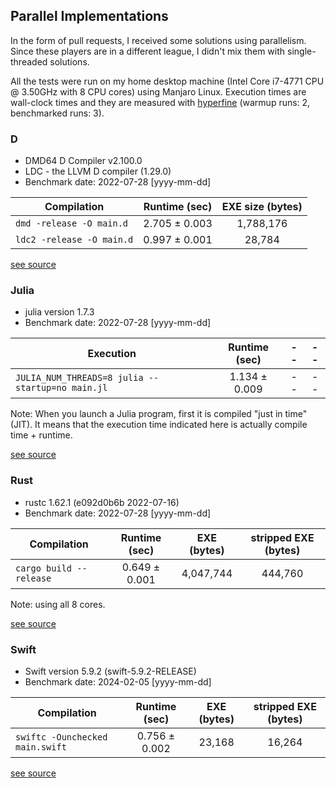 ## Parallel Implementations

In the form of pull requests, I received some solutions
using parallelism. Since these players are in a different league,
I didn't mix them with single-threaded solutions.

All the tests were run on my home desktop machine (Intel Core i7-4771 CPU @ 3.50GHz with 8 CPU cores)
using Manjaro Linux. Execution times are wall-clock times and they are measured with
[hyperfine](https://github.com/sharkdp/hyperfine) (warmup runs: 2, benchmarked runs: 3).

### D

* DMD64 D Compiler v2.100.0
* LDC - the LLVM D compiler (1.29.0)
* Benchmark date: 2022-07-28 [yyyy-mm-dd]

| Compilation | Runtime (sec) | EXE size (bytes) |
|-----|:---:|:---:|
| `dmd -release -O main.d` | 2.705 ± 0.003 | 1,788,176 | -- |
| `ldc2 -release -O main.d` | 0.997 ± 0.001 | 28,784 | -- |

[see source](d)


### Julia

* julia version 1.7.3
* Benchmark date: 2022-07-28 [yyyy-mm-dd]

| Execution | Runtime (sec) | -- | -- |
|-----|:---:|:---:|:---:|
| `JULIA_NUM_THREADS=8 julia --startup=no main.jl` | 1.134 ± 0.009 | -- | -- |

Note: When you launch a Julia program, first it is compiled "just in time" (JIT).
It means that the execution time indicated here is actually compile time + runtime.

[see source](julia)


### Rust

* rustc 1.62.1 (e092d0b6b 2022-07-16)
* Benchmark date: 2022-07-28 [yyyy-mm-dd]

| Compilation | Runtime (sec) | EXE (bytes) | stripped EXE (bytes) |
|-----|:---:|:---:|:---:|
| `cargo build --release` | 0.649 ± 0.001 | 4,047,744 | 444,760 |

Note: using all 8 cores.

[see source](rust)


### Swift

* Swift version 5.9.2 (swift-5.9.2-RELEASE)
* Benchmark date: 2024-02-05 [yyyy-mm-dd]

| Compilation | Runtime (sec) | EXE (bytes) | stripped EXE (bytes) |
|-----|:---:|:---:|:---:|
| `swiftc -Ounchecked main.swift` | 0.756 ± 0.002 | 23,168 | 16,264 |

[see source](swift)

